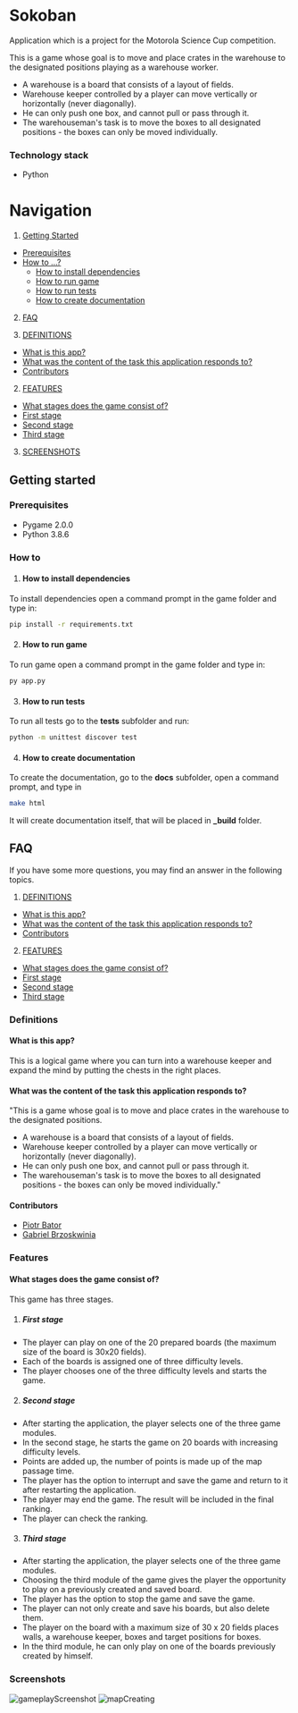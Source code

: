 # Sokoban

Application which is a project for the Motorola Science Cup competition.

This is a game whose goal is to move and place crates in the warehouse to the designated positions playing as a warehouse worker.
-  A warehouse is a board that consists of a layout of fields.
-  Warehouse keeper controlled by a player can move vertically or horizontally (never diagonally).
-  He can only push one box, and cannot pull or pass through it.
-  The warehouseman's task is to move the boxes to all designated positions - the boxes can only be moved individually.

### Technology stack

- Python

# Navigation

1. [Getting Started](#getting-started)

- [Prerequisites](#prerequisites)
- [How to ...?](#how-to)
  - [How to install dependencies](#how-to-install-dependencies)
  - [How to run game](#how-to-run-game)
  - [How to run tests](#how-to-run-tests)
  - [How to create documentation](#how-to-create-documentation)

2. [FAQ](#faq)

1. [DEFINITIONS](#definitions)

- [What is this app?](#what-is-this-app)
- [What was the content of the task this application responds to?](#what-was-the-content-of-the-task-this-application-responds-to)
- [Contributors](#contributors)

2. [FEATURES](#features)

- [What stages does the game consist of?](#what-does-the-application-show-on-the-map)
- [First stage](#first-stage)
- [Second stage](#second-stage)
- [Third stage](#third-stage)

3. [SCREENSHOTS](#screenshots)

## Getting started

### Prerequisites

- Pygame 2.0.0
- Python 3.8.6

### How to

1. #### How to install dependencies

To install dependencies open a command prompt in the game folder and type in:

```bash
pip install -r requirements.txt
```

2. #### How to run game

To run game open a command prompt in the game folder and type in:

```bash
py app.py
```

3. #### How to run tests

To run all tests go to the **tests** subfolder and run:

```bash
python -m unittest discover test
```

4. #### How to create documentation

To create the documentation, go to the **docs** subfolder, open a command prompt, and type in

```bash
make html
```

It will create documentation itself, that will be placed in **_build** folder.

## FAQ

If you have some more questions, you may find an answer in the following topics.

1. [DEFINITIONS](#definitions)

- [What is this app?](#what-is-this-app)
- [What was the content of the task this application responds to?](#what-was-the-content-of-the-task-this-application-responds-to)
- [Contributors](#contributors)

2. [FEATURES](#features)

- [What stages does the game consist of?](#what-stages-does-the-game-consist-of)
- [First stage](#first-stage)
- [Second stage](#second-stage)
- [Third stage](#third-stage)

### Definitions

#### What is this app?

This is a logical game where you can turn into a warehouse keeper and expand the mind by putting the chests in the right places.

#### What was the content of the task this application responds to?

"This is a game whose goal is to move and place crates in the warehouse to the designated positions.
-  A warehouse is a board that consists of a layout of fields.
-  Warehouse keeper controlled by a player can move vertically or horizontally (never diagonally).
-  He can only push one box, and cannot pull or pass through it.
-  The warehouseman's task is to move the boxes to all designated positions - the boxes can only be moved individually."

#### Contributors

- [Piotr Bator](https://github.com/Zavioer)
- [Gabriel Brzoskwinia](https://github.com/brzoskwi)

### Features

#### What stages does the game consist of?

This game has three stages.

1. ##### First stage

- The player can play on one of the 20 prepared boards (the maximum size of the board is 30x20 fields).
- Each of the boards is assigned one of three difficulty levels.
- The player chooses one of the three difficulty levels and starts the game.

2. ##### Second stage

- After starting the application, the player selects one of the three game modules.
- In the second stage, he starts the game on 20 boards with increasing difficulty levels.
- Points are added up, the number of points is made up of the map passage time.
- The player has the option to interrupt and save the game and return to it after restarting the application.
- The player may end the game. The result will be included in the final ranking.
- The player can check the ranking.

3. ##### Third stage

- After starting the application, the player selects one of the three game modules.
- Choosing the third module of the game gives the player the opportunity to play on a previously created and saved board.
- The player has the option to stop the game and save the game.
- The player can not only create and save his boards, but also delete them.
- The player on the board with a maximum size of 30 x 20 fields places walls, a warehouse keeper, boxes and target positions for boxes.
- In the third module, he can only play on one of the boards previously created by himself.

### Screenshots

![gameplayScreenshot](https://user-images.githubusercontent.com/40405579/111919260-61bf1f00-8a89-11eb-9c77-be9a161c110f.png)
![mapCreating](https://user-images.githubusercontent.com/40405579/111919261-6257b580-8a89-11eb-9bea-7308c7fb373c.png)
